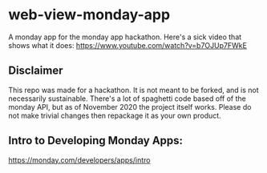 # web-view-monday-app
A monday app for the monday app hackathon.
Here's a sick video that shows what it does:
https://www.youtube.com/watch?v=b7OJUp7FWkE

## Disclaimer
This repo was made for a hackathon. It is not meant to be forked, and is not necessarily sustainable.
There's a lot of spaghetti code based off of the monday API, but as of November 2020 the project itself works.
Please do not make trivial changes then repackage it as your own product.

## Intro to Developing Monday Apps:
https://monday.com/developers/apps/intro

